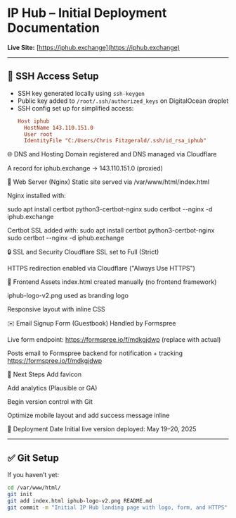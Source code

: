# IP Hub – Initial Deployment Documentation

**Live Site:** [https://iphub.exchange](https://iphub.exchange)

---

## 🔑 SSH Access Setup
- SSH key generated locally using `ssh-keygen`
- Public key added to `/root/.ssh/authorized_keys` on DigitalOcean droplet
- SSH config set up for simplified access:
  ```ini
  Host iphub
    HostName 143.110.151.0
    User root
    IdentityFile "C:/Users/Chris Fitzgerald/.ssh/id_rsa_iphub"


🌐 DNS and Hosting
Domain registered and DNS managed via Cloudflare

A record for iphub.exchange → 143.110.151.0 (proxied)

🔧 Web Server (Nginx)
Static site served via /var/www/html/index.html

Nginx installed with:

sudo apt install certbot python3-certbot-nginx
sudo certbot --nginx -d iphub.exchange

Certbot SSL added with:
sudo apt install certbot python3-certbot-nginx
sudo certbot --nginx -d iphub.exchange

🔒 SSL and Security
Cloudflare SSL set to Full (Strict)

HTTPS redirection enabled via Cloudflare ("Always Use HTTPS")

🎨 Frontend Assets
index.html created manually (no frontend framework)

iphub-logo-v2.png used as branding logo

Responsive layout with inline CSS

✉️ Email Signup Form (Guestbook)
Handled by Formspree

Live form endpoint: https://formspree.io/f/mdkgjdwp (replace with actual)

Posts email to Formspree backend for notification + tracking
https://formspree.io/f/mdkgjdwp

📌 Next Steps
Add favicon

Add analytics (Plausible or GA)

Begin version control with Git

Optimize mobile layout and add success message inline

📅 Deployment Date
Initial live version deployed: May 19–20, 2025

---

## ✅ Git Setup

If you haven’t yet:
```bash
cd /var/www/html/
git init
git add index.html iphub-logo-v2.png README.md
git commit -m "Initial IP Hub landing page with logo, form, and HTTPS"
